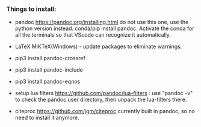 ### Things to install:

* pandoc  https://pandoc.org/installing.html do not use this one, use the python version instead. conda/pip install pandoc. Activate the conda for all the terminals so that VScode can recognize it automatically.

* LaTeX MiKTeX(Windows) - update packages to eliminate warnings.

* pip3 install pandoc-crossref

* pip3 install pandoc-include

* pip3 install pandoc-eqnos

* setup lua filters https://github.com/pandoc/lua-filters : use "pandoc -v" to check the pandoc user directory, then unpack the lua-filters there.

* citeproc  https://github.com/jgm/citeproc currently built in pandoc, so no need to install it anymore.
